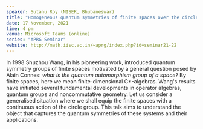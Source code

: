```yaml
---
speaker: Sutanu Roy (NISER, Bhubaneswar)
title: "Homogeneous quantum symmetries of finite spaces over the circle group"
date: 17 November, 2021
time: 4 pm
venue: Microsoft Teams (online)
series: "APRG Seminar"
website: http://math.iisc.ac.in/~aprg/index.php?id=seminar21-22
---
```


In 1998 Shuzhou Wang, in his pioneering work, introduced quantum symmetry groups of
finite spaces motivated by a general question posed by Alain Connes: _what is the
quantum automorphism group of a space?_ By finite spaces, here we mean
finite-dimensional C*-algebras. Wang's results have initiated several fundamental
developments in operator algebras, quantum groups and noncommutative geometry. Let
us consider a generalised situation where we shall equip the finite spaces with a
continuous action of the circle group. This talk aims to understand the object that
captures the quantum symmetries of these systems and their applications.
